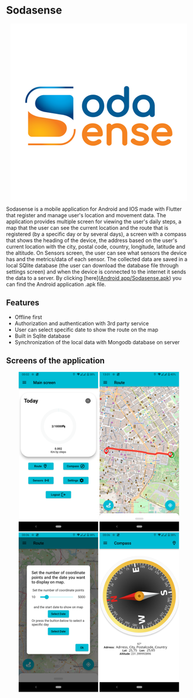 

# Sodasense
<p align="center">
  <a href="url"><img src="https://github.com/ThanosVk/Sodasense/blob/master/Sodasense_Logo_4K-min.png" align="center" height="480" width="480" ></a>
</p>

Sodasense is a mobile application for Android and IOS made with Flutter that register and manage user's location and movement data. The application provides multiple screen for viewing the user's daily steps, a map that the user can see the current location and the route that is registered (by a specific day or by several days), a screen with a compass that shows the heading of the device, the address based on the user's current location with the city, postal code, country, longitude, latitude and the altitude. On Sensors screen, the user can see what sensors the device has and the metrics/data of each sensor. The collected data are saved in a local SQlite database (the user can download the database file through settings screen) and when the device is connected to the internet it sends the data to a server. By clicking [here]([Android app/Sodasense.apk](https://github.com/ThanosVk/Sodasense/blob/c121183b94d82b6050c47b8fc95f2d299f54568b/Android%20app/Sodasense.apk)) you can find the Android application .apk file.

## Features

- Offline first
- Authorization and authentication with 3rd party service
- User can select specific date to show the route on the map
- Built in Sqlite database
- Synchronization of the local data with Mongodb database on server

## Screens of the application

<p align="center">
  <a href="url"><img src="https://github.com/ThanosVk/Sodasense/blob/master/app-main.png"  height="432" width="216"></a>
  <a href="url"><img src="https://github.com/ThanosVk/Sodasense/blob/master/app-route-show.png"  height="432" width="216"></a>
  <a href="url"><img src="https://github.com/ThanosVk/Sodasense/blob/master/app-route-select.png"  height="432" width="216"></a>
  <a href="url"><img src="https://github.com/ThanosVk/Sodasense/blob/master/app-compass.png"  height="432" width="216"></a>
</p>
